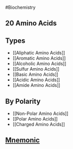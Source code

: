 #Biochemistry 
## 20 Amino Acids
## Types
* [[Aliphatic Amino Acids]]
* [[Aromatic Amino Acids]]
* [[Alcoholic Amino Acids]]
* [[Sulfur Amino Acids]]
* [[Basic Amino Acids]]
* [[Acidic Amino Acids]]
* [[Amide Amino Acids]]
## By Polarity
* [[Non-Polar Amino Acids]]
* [[Polar Amino Acids]]
* [[Charged Amino Acids]]
## [Mnemonic](https://www.youtube.com/watch?v=PmbcA1Sav7s)
